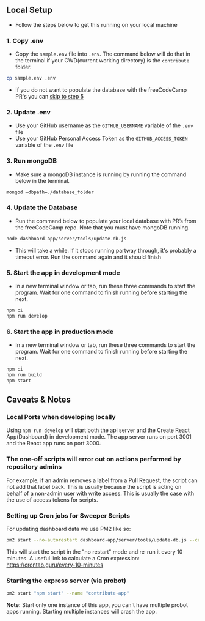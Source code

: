 ## Local Setup
- Follow the steps below to get this running on your local machine

### 1. Copy .env
- Copy the `sample.env` file into `.env`. The command below will do that in the terminal if your CWD(current working directory) is the `contribute` folder.
```bash
cp sample.env .env
```
- If you do not want to populate the database with the freeCodeCamp PR's you can [skip to step 5](#5-start-the-app-in-developemnt-mode)

### 2. Update .env
- Use your GitHub username as the `GITHUB_USERNAME` variable of the `.env` file
- Use your GitHub Personal Access Token as the `GITHUB_ACCESS_TOKEN` variable of the `.env` file

### 3. Run mongoDB
- Make sure a mongoDB instance is running by running the command below in the terminal.
```bash
mongod —dbpath=./database_folder
```

### 4. Update the Database
- Run the command below to populate your local database with PR’s from the freeCodeCamp repo. Note that you must have mongoDB running.
```bash
node dashboard-app/server/tools/update-db.js
```
- This will take a while. If it stops running partway through, it's probably a timeout error. Run the command again and it should finish

### 5. Start the app in development mode
- In a new terminal window or tab, run these three commands to start the program. Wait for one command to finish running before starting the next.
```bash
npm ci
npm run develop
```

### 6. Start the app in production mode
- In a new terminal window or tab, run these three commands to start the program. Wait for one command to finish running before starting the next.
```bash
npm ci
npm run build
npm start
```

## Caveats & Notes

### Local Ports when developing locally
Using `npm run develop` will start both the api server and the Create React App(Dashboard) in development mode. The app server runs on port 3001 and the React app runs on port 3000.

### The one-off scripts will error out on actions performed by repository admins
For example, if an admin removes a label from a Pull Request, the script can not add that label back. This is usually because the script is acting on behalf of a non-admin user with write access.
This is usually the case with the use of access tokens for scripts.

### Setting up Cron jobs for Sweeper Scripts
For updating dashboard data we use PM2 like so:
```bash
pm2 start --no-autorestart dashboard-app/server/tools/update-db.js --cron "*/10 * * * *"
```
This will start the script in the "no restart" mode and re-run it every 10 minutes.
A useful link to calculate a Cron expression: <https://crontab.guru/every-10-minutes>

### Starting the express server (via probot)
```bash
pm2 start "npm start" --name "contribute-app"
```
**Note:** Start only one instance of this app, you can't have multiple probot apps running. Starting multiple instances will crash the app.
